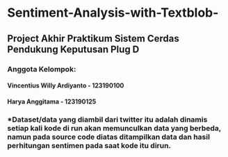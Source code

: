 # Sentiment-Analysis-with-Textblob-
## Project Akhir Praktikum Sistem Cerdas Pendukung Keputusan Plug D
### Anggota Kelompok:
#### Vincentius Willy Ardiyanto - 123190100
#### Harya Anggitama - 123190125

### *Dataset/data yang diambil dari twitter itu adalah dinamis setiap kali kode di run akan memunculkan data yang berbeda, namun pada source code diatas ditampilkan data dan hasil perhitungan sentimen pada saat kode itu dirun.
